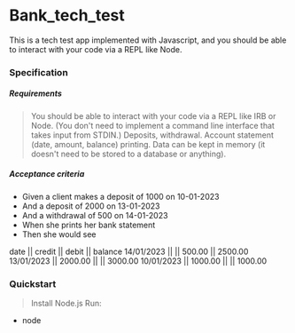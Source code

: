 # Bank_tech_test

This is a tech test app implemented with Javascript, and you should be able to interact with your code via a REPL like Node.

### Specification

##### Requirements
> You should be able to interact with your code via a REPL like IRB or Node. (You don't need to implement a command line interface that takes input from STDIN.)
> Deposits, withdrawal.
> Account statement (date, amount, balance) printing.
> Data can be kept in memory (it doesn't need to be stored to a database or anything).

##### Acceptance criteria
+ Given a client makes a deposit of 1000 on 10-01-2023
+ And a deposit of 2000 on 13-01-2023
+ And a withdrawal of 500 on 14-01-2023
+ When she prints her bank statement
+ Then she would see

date || credit || debit || balance
14/01/2023 || || 500.00 || 2500.00
13/01/2023 || 2000.00 || || 3000.00
10/01/2023 || 1000.00 || || 1000.00


### Quickstart

> Install Node.js
> Run:
  + node <fileName>

